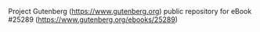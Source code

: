 Project Gutenberg (https://www.gutenberg.org) public repository for eBook #25289 (https://www.gutenberg.org/ebooks/25289)
